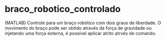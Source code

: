 # braco_robotico_controlado
 (MATLAB) Controle para um braço robótico com dois graus de liberdade. O movimento do braço pode ser obtido através da força de gravidade ou injetando uma força externa, é possível aplicar atrito atrvés de comando.
